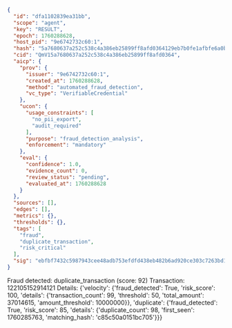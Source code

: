 ```json
{
  "id": "dfa1102839ea31bb",
  "scope": "agent",
  "key": "RESULT",
  "epoch": 1760288628,
  "host_pid": "9e6742732c60:1",
  "hash": "5a7680637a252c538c4a386eb25899ff8afd0364129eb7b0fe1afbfe6a0bfb07",
  "cid": "QmV15a7680637a252c538c4a386eb25899ff8afd0364",
  "aicp": {
    "prov": {
      "issuer": "9e6742732c60:1",
      "created_at": 1760288628,
      "method": "automated_fraud_detection",
      "vc_type": "VerifiableCredential"
    },
    "ucon": {
      "usage_constraints": [
        "no_pii_export",
        "audit_required"
      ],
      "purpose": "fraud_detection_analysis",
      "enforcement": "mandatory"
    },
    "eval": {
      "confidence": 1.0,
      "evidence_count": 0,
      "review_status": "pending",
      "evaluated_at": 1760288628
    }
  },
  "sources": [],
  "edges": [],
  "metrics": {},
  "thresholds": {},
  "tags": [
    "fraud",
    "duplicate_transaction",
    "risk_critical"
  ],
  "sig": "ebfbf7432c5987943cee48adb753efdfd438eb482b6ad920ce303c7263bd1b0d"
}
```

Fraud detected: duplicate_transaction (score: 92)
Transaction: 122105152914121
Details: {'velocity': {'fraud_detected': True, 'risk_score': 100, 'details': {'transaction_count': 99, 'threshold': 50, 'total_amount': 37014615, 'amount_threshold': 10000000}}, 'duplicate': {'fraud_detected': True, 'risk_score': 85, 'details': {'duplicate_count': 98, 'first_seen': 1760285763, 'matching_hash': 'c85c50a0151bc705'}}}